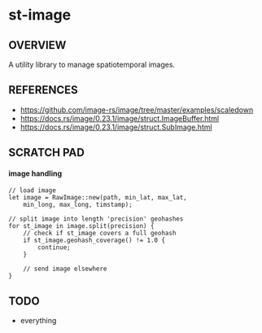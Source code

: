 # st-image
## OVERVIEW
A utility library to manage spatiotemporal images.

## REFERENCES
- https://github.com/image-rs/image/tree/master/examples/scaledown
- https://docs.rs/image/0.23.1/image/struct.ImageBuffer.html
- https://docs.rs/image/0.23.1/image/struct.SubImage.html

## SCRATCH PAD
#### image handling
    // load image
    let image = RawImage::new(path, min_lat, max_lat,
        min_long, max_long, timstamp);

    // split image into length 'precision' geohashes
    for st_image in image.split(precision) {
        // check if st_image covers a full geohash
        if st_image.geohash_coverage() != 1.0 {
            continue;
        }

        // send image elsewhere
    }

## TODO
- everything
